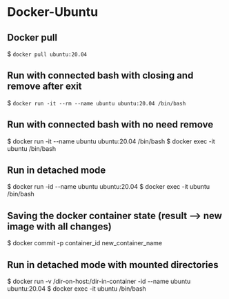 # Docker-Ubuntu

## Docker pull
$ `docker pull ubuntu:20.04`

## Run with connected bash with closing and remove after exit
$ `docker run -it --rm --name ubuntu ubuntu:20.04 /bin/bash`

## Run with connected bash with no need remove
$ docker run -it --name ubuntu ubuntu:20.04 /bin/bash
$ docker exec -it ubuntu /bin/bash

## Run in detached mode
$ docker run -id --name ubuntu ubuntu:20.04
$ docker exec -it ubuntu /bin/bash

## Saving the docker container state (result --> new image with all changes)
$ docker commit -p container_id new_container_name

## Run in detached mode with mounted directories
$ docker run -v /dir-on-host:/dir-in-container -id --name ubuntu ubuntu:20.04
$ docker exec -it ubuntu /bin/bash

